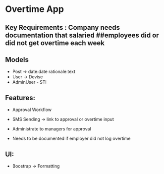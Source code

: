 # Overtime App

## Key Requirements : Company needs documentation that salaried ##employees did or did not get overtime each week

## Models

* Post -> date:date rationale:text
* User -> Devise
* AdminUser - STI


## Features:
* Approval Workflow

* SMS Sending -> link to approval or overtime input
* Administrate to managers for approval
* Needs to be documented if employer did not log overtime

## UI:
* Boostrap -> Formatting